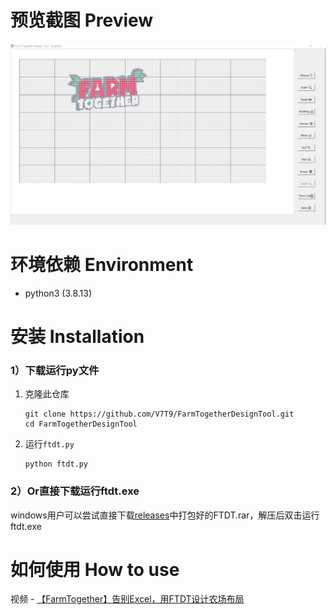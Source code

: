 # 预览截图 Preview  
![screenshot](img/screenshot.png)  

# 环境依赖 Environment  
+ python3 (3.8.13)

# 安装 Installation  
### 1）下载运行py文件
1. 克隆此仓库  
    ```
    git clone https://github.com/V7T9/FarmTogetherDesignTool.git
    cd FarmTogetherDesignTool
    ```  
2. 运行```ftdt.py```     
   ```
   python ftdt.py
   ```
### 2）Or直接下载运行ftdt.exe  
windows用户可以尝试直接下载[releases](https://github.com/V7T9/FarmTogetherDesignTool/releases)中打包好的FTDT.rar，解压后双击运行ftdt.exe   

# 如何使用 How to use  
视频 - [【FarmTogether】告别Excel，用FTDT设计农场布局](https://www.bilibili.com/video/BV1hD4y117JC/)  